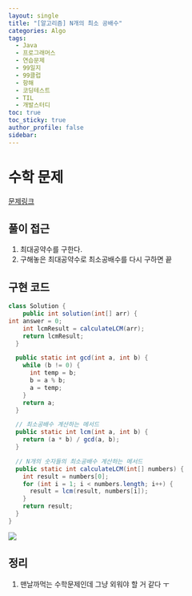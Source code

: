 ```yaml
---
layout: single
title: "[알고리즘] N개의 최소 공배수"
categories: Algo
tags:
  - Java
  - 프로그래머스
  - 연습문제
  - 99일지
  - 99클럽
  - 항해
  - 코딩테스트
  - TIL
  - 개발스터디
toc: true
toc_sticky: true
author_profile: false
sidebar:
---
```

# 수학 문제

[문제링크](https://school.programmers.co.kr/learn/courses/30/lessons/12953)

## 풀이 접근

1. 최대공약수를 구한다.
2. 구해놓은 최대공약수로 최소공배수를 다시 구하면 끝

## 구현 코드 

```java
class Solution {
    public int solution(int[] arr) {
int answer = 0;
    int lcmResult = calculateLCM(arr);
    return lcmResult;
  }

  public static int gcd(int a, int b) {
    while (b != 0) {
      int temp = b;
      b = a % b;
      a = temp;
    }
    return a;
  }

  // 최소공배수 계산하는 메서드
  public static int lcm(int a, int b) {
    return (a * b) / gcd(a, b);
  }

  // N개의 숫자들의 최소공배수 계산하는 메서드
  public static int calculateLCM(int[] numbers) {
    int result = numbers[0];
    for (int i = 1; i < numbers.length; i++) {
      result = lcm(result, numbers[i]);
    }
    return result;
  }
}


```

![](https://i.imgur.com/voOQSJN.png)


## 정리

1. 맨날까먹는 수학문제인데 그냥 외워야 할 거 같다 ㅜ

